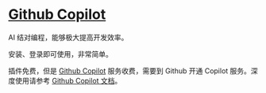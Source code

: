 # [Github Copilot](https://plugins.jetbrains.com/plugin/17718-github-copilot)

AI 结对编程，能够极大提高开发效率。

安装、登录即可使用，非常简单。

插件免费，但是 [Github Copilot](https://github.com/features/copilot) 服务收费，需要到 Github 开通 Copilot 服务。深度使用请参考 [Github Copilot 文档](https://docs.github.com/zh/copilot)。
